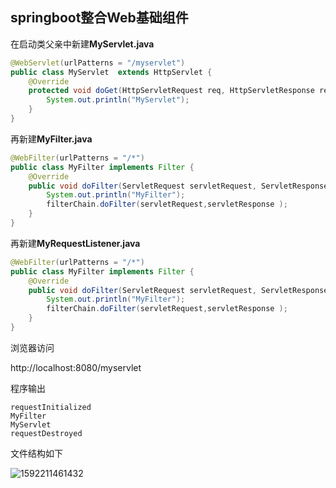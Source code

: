 ## springboot整合Web基础组件

在启动类父亲中新建**MyServlet.java**

```java
@WebServlet(urlPatterns = "/myservlet")
public class MyServlet  extends HttpServlet {
    @Override
    protected void doGet(HttpServletRequest req, HttpServletResponse resp) throws ServletException, IOException {
        System.out.println("MyServlet");
    }
}
```

再新建**MyFilter.java**

```java
@WebFilter(urlPatterns = "/*")
public class MyFilter implements Filter {
    @Override
    public void doFilter(ServletRequest servletRequest, ServletResponse servletResponse, FilterChain filterChain) throws IOException, ServletException {
        System.out.println("MyFilter");
        filterChain.doFilter(servletRequest,servletResponse );
    }
}
```

再新建**MyRequestListener.java**

```java
@WebFilter(urlPatterns = "/*")
public class MyFilter implements Filter {
    @Override
    public void doFilter(ServletRequest servletRequest, ServletResponse servletResponse, FilterChain filterChain) throws IOException, ServletException {
        System.out.println("MyFilter");
        filterChain.doFilter(servletRequest,servletResponse );
    }
}

```

浏览器访问

http://localhost:8080/myservlet

程序输出

```
requestInitialized
MyFilter
MyServlet
requestDestroyed
```

文件结构如下

![1592211461432](C:\Users\MI\AppData\Roaming\Typora\typora-user-images\1592211461432.png)